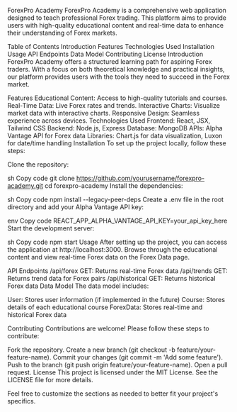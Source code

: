 ForexPro Academy
ForexPro Academy is a comprehensive web application designed to teach professional Forex trading. This platform aims to provide users with high-quality educational content and real-time data to enhance their understanding of Forex markets.

Table of Contents
Introduction
Features
Technologies Used
Installation
Usage
API Endpoints
Data Model
Contributing
License
Introduction
ForexPro Academy offers a structured learning path for aspiring Forex traders. With a focus on both theoretical knowledge and practical insights, our platform provides users with the tools they need to succeed in the Forex market.

Features
Educational Content: Access to high-quality tutorials and courses.
Real-Time Data: Live Forex rates and trends.
Interactive Charts: Visualize market data with interactive charts.
Responsive Design: Seamless experience across devices.
Technologies Used
Frontend: React, JSX, Tailwind CSS
Backend: Node.js, Express
Database: MongoDB
APIs: Alpha Vantage API for Forex data
Libraries: Chart.js for data visualization, Luxon for date/time handling
Installation
To set up the project locally, follow these steps:

Clone the repository:

sh
Copy code
git clone https://github.com/yourusername/forexpro-academy.git
cd forexpro-academy
Install the dependencies:

sh
Copy code
npm install --legacy-peer-deps
Create a .env file in the root directory and add your Alpha Vantage API key:

env
Copy code
REACT_APP_ALPHA_VANTAGE_API_KEY=your_api_key_here
Start the development server:

sh
Copy code
npm start
Usage
After setting up the project, you can access the application at http://localhost:3000. Browse through the educational content and view real-time Forex data on the Forex Data page.

API Endpoints
/api/forex
GET: Returns real-time Forex data
/api/trends
GET: Returns trend data for Forex pairs
/api/historical
GET: Returns historical Forex data
Data Model
The data model includes:

User: Stores user information (if implemented in the future)
Course: Stores details of each educational course
ForexData: Stores real-time and historical Forex data

Contributing
Contributions are welcome! Please follow these steps to contribute:

Fork the repository.
Create a new branch (git checkout -b feature/your-feature-name).
Commit your changes (git commit -m 'Add some feature').
Push to the branch (git push origin feature/your-feature-name).
Open a pull request.
License
This project is licensed under the MIT License. See the LICENSE file for more details.

Feel free to customize the sections as needed to better fit your project's specifics.